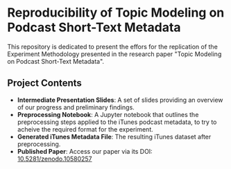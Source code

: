 # Reproducibility of Topic Modeling on Podcast Short-Text Metadata

This repository is dedicated to present the effors for the replication of the Experiment Methodology presented in the research paper "Topic Modeling on Podcast Short-Text Metadata". 

## Project Contents

- **Intermediate Presentation Slides**: A set of slides providing an overview of our progress and preliminary findings.
- **Preprocessing Notebook**: A Jupyter notebook that outlines the preprocessing steps applied to the iTunes podcast metadata, to try to acheive the required format for the experiment.
- **Generated iTunes Metadata File**: The resulting iTunes dataset after preprocessing.
- **Published Paper**: Access our paper via its DOI: [10.5281/zenodo.10580257](#)
